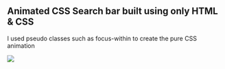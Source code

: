 ## Animated CSS Search bar built using only HTML & CSS 

I used pseudo classes such as focus-within to create the pure CSS animation

![](https://media.giphy.com/media/2VtRPBxhUOKX1lKZT2/giphy.gif)
